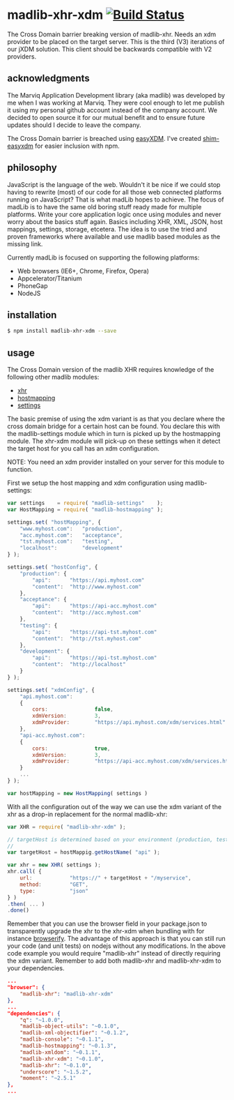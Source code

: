 # madlib-xhr-xdm [![Build Status](https://travis-ci.org/Qwerios/madlib-xhr-xdm.svg?branch=master)](https://travis-ci.org/Qwerios/madlib-xhr-xdm)
The Cross Domain barrier breaking version of madlib-xhr. Needs an xdm provider to be placed on the target server. This is the third (V3) iterations of our jXDM solution. This client should be backwards compatible with V2 providers.

## acknowledgments
The Marviq Application Development library (aka madlib) was developed by me when I was working at Marviq. They were cool enough to let me publish it using my personal github account instead of the company account. We decided to open source it for our mutual benefit and to ensure future updates should I decide to leave the company.

The Cross Domain barrier is breached using [easyXDM](https://github.com/oyvindkinsey/easyXDM). I've created [shim-easyxdm](https://github.com/Qwerios/madlib-shim-easyxdm) for easier inclusion with npm.


## philosophy
JavaScript is the language of the web. Wouldn't it be nice if we could stop having to rewrite (most) of our code for all those web connected platforms running on JavaScript? That is what madLib hopes to achieve. The focus of madLib is to have the same old boring stuff ready made for multiple platforms. Write your core application logic once using modules and never worry about the basics stuff again. Basics including XHR, XML, JSON, host mappings, settings, storage, etcetera. The idea is to use the tried and proven frameworks where available and use madlib based modules as the missing link.

Currently madLib is focused on supporting the following platforms:

* Web browsers (IE6+, Chrome, Firefox, Opera)
* Appcelerator/Titanium
* PhoneGap
* NodeJS


## installation
```bash
$ npm install madlib-xhr-xdm --save
```

## usage
The Cross Domain version of the madlib XHR requires knowledge of the following other madlib modules:
* [xhr](https://github.com/Qwerios/madlib-xhr)
* [hostmapping](https://github.com/Qwerios/madlib-hostmapping)
* [settings](https://github.com/Qwerios/madlib-settings)

The basic premise of using the xdm variant is as that you declare where the cross domain bridge for a certain host can be found.
You declare this with the madlib-settings module which in turn is picked up by the hostmapping module. The xhr-xdm module will pick-up on these settings when it detect the target host for you call has an xdm configuration.

NOTE: You need an xdm provider installed on your server for this module to function.

First we setup the host mapping and xdm configuration using madlib-settings:

```javascript
var settings    = require( "madlib-settings"    );
var HostMapping = require( "madlib-hostmapping" );

settings.set( "hostMapping", {
    "www.myhost.com":   "production",
    "acc.myhost.com":   "acceptance",
    "tst.myhost.com":   "testing",
    "localhost":        "development"
} );

settings.set( "hostConfig", {
    "production": {
        "api":      "https://api.myhost.com"
        "content":  "http://www.myhost.com"
    },
    "acceptance": {
        "api":      "https://api-acc.myhost.com"
        "content":  "http://acc.myhost.com"
    },
    "testing": {
        "api":      "https://api-tst.myhost.com"
        "content":  "http://tst.myhost.com"
    },
    "development": {
        "api":      "https://api-tst.myhost.com"
        "content":  "http://localhost"
    }
} );

settings.set( "xdmConfig", {
    "api.myhost.com":
    {
        cors:               false,
        xdmVersion:         3,
        xdmProvider:        "https://api.myhost.com/xdm/services.html"
    },
    "api-acc.myhost.com":
    {
        cors:               true,
        xdmVersion:         3,
        xdmProvider:        "https://api-acc.myhost.com/xdm/services.html"
    }
    ...
} );

var hostMapping = new HostMapping( settings )
```

With all the configuration out of the way we can use the xdm variant of the xhr as a drop-in replacement for the normal madlib-xhr:

```javascript
var XHR = require( "madlib-xhr-xdm" );

// targetHost is determined based on your environment (production, testing, etc)
//
var targetHost = hostMappig.getHostName( "api" );

var xhr = new XHR( settings );
xhr.call( {
    url:            "https://" + targetHost + "/myservice",
    method:         "GET",
    type:           "json"
} )
.then( ... )
.done()
```

Remember that you can use the browser field in your package.json to transparently upgrade the xhr to the xhr-xdm when bundling with for instance [browserify](http://browserify.org/).
The advantage of this approach is that you can still run your code (and unit tests) on nodejs without any modifications. In the above code example you would require "madlib-xhr" instead of directly requiring the xdm variant.
Remember to add both madlib-xhr and madlib-xhr-xdm to your dependencies.

```json
...
"browser": {
    "madlib-xhr": "madlib-xhr-xdm"
},
...
"dependencies": {
    "q": "~1.0.0",
    "madlib-object-utils": "~0.1.0",
    "madlib-xml-objectifier": "~0.1.2",
    "madlib-console": "~0.1.1",
    "madlib-hostmapping": "~0.1.3",
    "madlib-xmldom": "~0.1.1",
    "madlib-xhr-xdm": "~0.1.0",
    "madlib-xhr": "~0.1.0",
    "underscore": "~1.5.2",
    "moment": "~2.5.1"
},
...
```